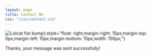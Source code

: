 ```yaml
---
layout: page
title: Contact Me
css: "/css/contact.css"
---
```


![Lolcat fist bump](http://jonmcalder.github.io/img/small-imgs/fistbump.jpg "Lolcat fist bump"){:style="float: right;margin-right: 15px;margin-top: 0px;margin-left: 15px;margin-bottom: 15px;width: 150px;"}

Thanks, your message was sent successfully!